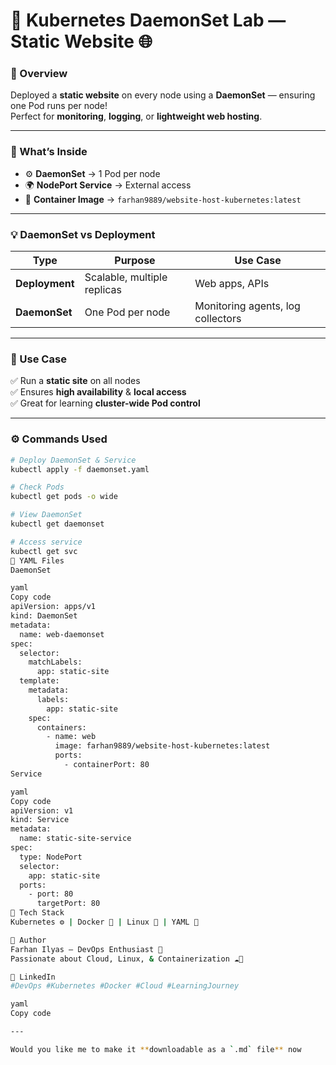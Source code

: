 # 🚀 Kubernetes DaemonSet Lab — Static Website 🌐

### 📘 Overview
Deployed a **static website** on every node using a **DaemonSet** — ensuring one Pod runs per node!  
Perfect for **monitoring**, **logging**, or **lightweight web hosting**.

---

### 🧩 What’s Inside
- ⚙️ **DaemonSet** → 1 Pod per node  
- 🌍 **NodePort Service** → External access  
- 🐳 **Container Image** → `farhan9889/website-host-kubernetes:latest`

---

### 💡 DaemonSet vs Deployment

| Type | Purpose | Use Case |
|------|----------|-----------|
| **Deployment** | Scalable, multiple replicas | Web apps, APIs |
| **DaemonSet** | One Pod per node | Monitoring agents, log collectors |

---

### 🧠 Use Case
✅ Run a **static site** on all nodes  
✅ Ensures **high availability** & **local access**  
✅ Great for learning **cluster-wide Pod control**

---

### ⚙️ Commands Used
```bash
# Deploy DaemonSet & Service
kubectl apply -f daemonset.yaml

# Check Pods
kubectl get pods -o wide

# View DaemonSet
kubectl get daemonset

# Access service
kubectl get svc
🧾 YAML Files
DaemonSet

yaml
Copy code
apiVersion: apps/v1
kind: DaemonSet
metadata:
  name: web-daemonset
spec:
  selector:
    matchLabels:
      app: static-site
  template:
    metadata:
      labels:
        app: static-site
    spec:
      containers:
        - name: web
          image: farhan9889/website-host-kubernetes:latest
          ports:
            - containerPort: 80
Service

yaml
Copy code
apiVersion: v1
kind: Service
metadata:
  name: static-site-service
spec:
  type: NodePort
  selector:
    app: static-site
  ports:
    - port: 80
      targetPort: 80
🌈 Tech Stack
Kubernetes ⚙️ | Docker 🐳 | Linux 🐧 | YAML 🧾

👤 Author
Farhan Ilyas — DevOps Enthusiast 🧠
Passionate about Cloud, Linux, & Containerization ☁️🐧

🔗 LinkedIn
#DevOps #Kubernetes #Docker #Cloud #LearningJourney

yaml
Copy code

---

Would you like me to make it **downloadable as a `.md` file** now 